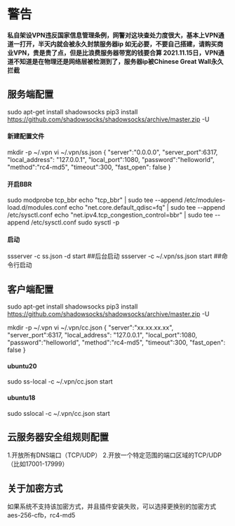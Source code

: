 # 警告
<b>私自架设VPN违反国家信息管理条例，网警对这块查处力度很大，基本上VPN通道一打开，半天内就会被永久封禁服务器ip
如无必要，不要自己搭建，请购买商业VPN，贵是贵了点，但是比浪费服务器带宽的钱要合算
2021.11.15日，VPN通道不知道是在物理还是网络层被检测到了，服务器ip被Chinese Great Wall永久拦截</b>

## 服务端配置
sudo apt-get install shadowsocks
pip3 install https://github.com/shadowsocks/shadowsocks/archive/master.zip -U
#### 新建配置文件
mkdir -p ~/.vpn
vi ~/.vpn/ss.json
{
"server":"0.0.0.0",
"server_port":6317,
"local_address": "127.0.0.1",
"local_port":1080,
"password":"helloworld",
"method":"rc4-md5",
"timeout":300,
"fast_open": false
}
#### 开启BBR
sudo modprobe tcp_bbr
echo "tcp_bbr" | sudo tee --append /etc/modules-load.d/modules.conf
echo "net.core.default_qdisc=fq" | sudo tee --append /etc/sysctl.conf
echo "net.ipv4.tcp_congestion_control=bbr" | sudo tee --append /etc/sysctl.conf
sudo sysctl -p
#### 启动
ssserver -c ss.json -d start  ##后台启动 
ssserver -c ~/.vpn/ss.json start   ##命令行启动


## 客户端配置
sudo apt-get install shadowsocks
pip3 install https://github.com/shadowsocks/shadowsocks/archive/master.zip -U

mkdir -p ~/.vpn
vi ~/.vpn/cc.json
{
"server":"xx.xx.xx.xx",
"server_port":6317,
"local_address": "127.0.0.1",
"local_port":1080,
"password":"helloworld",
"method":"rc4-md5", 
"timeout":300,
"fast_open": false
} 

#### ubuntu20
sudo ss-local -c ~/.vpn/cc.json start
#### ubuntu18
sudo sslocal -c ~/.vpn/cc.json start

## 云服务器安全组规则配置
1.开放所有DNS端口（TCP/UDP）
2.开放一个特定范围的端口区域的TCP/UDP（比如17001-17999）

## 关于加密方式
如果系统不支持该加密方式，并且插件安装失败，可以选择更换别的加密方式
aes-256-cfb，rc4-md5
